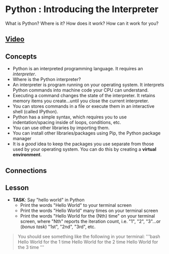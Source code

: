 # Python : Introducing the Interpreter
What is Python? Where is it? How does it work? How can it work for you?

## [Video]()

## Concepts
- Python is an interpreted programming language. It requires an *interpreter*.
- Where is the Python interpreter?
- An interpreter is program running on your operating system. It interprets Python commands into machine code your CPU can understand.
- Executing a command changes the state of the interpreter. It retains memory items you create...until you close the current interpreter.
- You can stores commands in a file or execute them in an interactive shell (called IPython).
- Python has a simple syntax, which requires you to use indentation/spacing inside of loops, conditions, etc.
- You can use other libraries by importing them.
- You can install other libraries/packages using Pip, the Python package manager
- It is a *good* idea to keep the packages you use separate from those used by your operating system. You can do this by creating a **virtual environment**.

## Connections

## Lesson

- **TASK**: Say "hello world" in Python
    - Print the words "Hello World" to your terminal screen
    - Print the words "Hello World" many times on your terminal screen
    - Print the words "Hello World for the {Nth} time" on your terminal screen, where "Nth" reports the iteration count, i.e. "1", "2", "3"...or (*bonus task*) "1st", "2nd", "3rd", etc.
> You should see something like the following in your terminal:
'''bash
Hello World for the 1 time
Hello World for the 2 time
Hello World for the 3 time
'''
